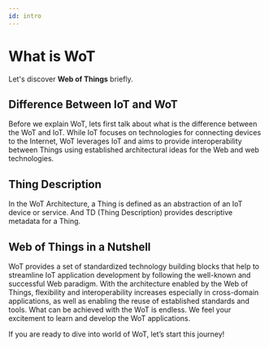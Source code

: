 ```yaml
---
id: intro
---
```


# What is WoT

Let's discover **Web of Things** briefly.

## Difference Between IoT and WoT

Before we explain WoT, lets first talk about what is the difference between the WoT and IoT. While IoT focuses on technologies for connecting devices to the Internet, WoT leverages IoT and aims to provide interoperability between Things using established architectural ideas for the Web and web technologies.

## Thing Description

In the WoT Architecture, a Thing is defined as an abstraction of an IoT device or service. And TD (Thing Description) provides descriptive metadata for a Thing.

## Web of Things in a Nutshell

WoT provides a set of standardized technology building blocks that help to streamline IoT application development by following the well-known and successful Web paradigm. With the architecture enabled by the Web of Things, flexibility and interoperability increases especially in cross-domain applications, as well as enabling the reuse of established standards and tools. What can be achieved with the WoT is endless. We feel your excitement to learn and develop the WoT applications.

If you are ready to dive into world of WoT, let’s start this journey!
